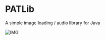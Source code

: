 # PATLib
A simple image loading / audio library for Java

![IMG](PATLib/readme/patlibimage.png?raw=true "PATLibImage")
